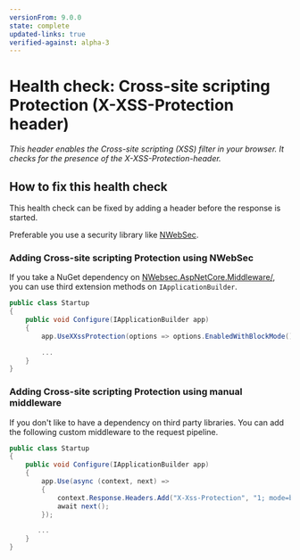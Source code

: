 ```yaml
---
versionFrom: 9.0.0
state: complete
updated-links: true
verified-against: alpha-3
---
```


# Health check: Cross-site scripting Protection (X-XSS-Protection header)

_This header enables the Cross-site scripting (XSS) filter in your browser. It checks for the presence of the X-XSS-Protection-header._

## How to fix this health check

This health check can be fixed by adding a header before the response is started.

Preferable you use a security library like [NWebSec](https://docs.nwebsec.com/).

### Adding Cross-site scripting Protection using NWebSec

If you take a NuGet dependency on [NWebsec.AspNetCore.Middleware/](https://www.nuget.org/packages/NWebsec.AspNetCore.Middleware/), you can use third extension methods on `IApplicationBuilder`.

```csharp
public class Startup
{
    public void Configure(IApplicationBuilder app)
    {
        app.UseXXssProtection(options => options.EnabledWithBlockMode());

        ...
    }
}
```

### Adding Cross-site scripting Protection using manual middleware

If you don't like to have a dependency on third party libraries. You can add the following custom middleware to the request pipeline.

```csharp
public class Startup
{
    public void Configure(IApplicationBuilder app)
    {
        app.Use(async (context, next) =>
        {
            context.Response.Headers.Add("X-Xss-Protection", "1; mode=block");
            await next();
        });

       ...
    }
}
```

